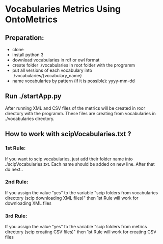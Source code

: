 # Vocabularies Metrics Using OntoMetrics

## Preparation:
- clone
- install python 3
- download vocabularies in rdf or owl format
- create folder ./vocabularies in root folder with the programm
- put all versions of each vocabulary into ./vocabularies/{vocabulary_name}
- name vocabularies by pattern (if it is possible): yyyy-mm-dd

## Run ./startApp.py

After running XML and CSV files of the metrics will be created in roor directory with the programm.
These files are creating from vocabularies in ./vocabularies directory.

## How to work with scipVocabularies.txt ?

### 1st Rule: 
If you want to scip vocabularies, just add their folder name into ./scipVocabularies.txt. Each name should be added on new line. After that do next..
### 2nd Rule:
If you assign the value "yes" to the variable "scip folders from vocabularies directory (scip downloading XML files)" then 1st Rule will work for downloading XML files
### 3rd Rule:
If you assign the value "yes" to the variable "scip folders from metrics directory (scip creating CSV files)" then 1st Rule will work for creating CSV files

